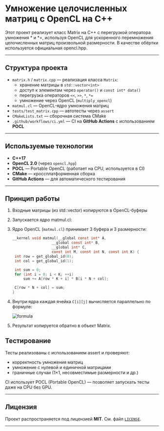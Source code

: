 # Умножение целочисленных матриц с OpenCL на C++

Этот проект реализует класс Matrix на C++ с перегрузкой оператора умножения * и *=, используя OpenCL для ускоренного перемножения целочисленных матриц произвольной размерности. В качестве обёртки используется официальная opencl.hpp.

---

## Структура проекта

- `matrix.h` / `matrix.cpp` — реализация класса `Matrix`:
  - хранение матрицы в `std::vector<int>`
  - доступ к элементам через `operator()` и `const int* data()`
  - перегрузка операторов `<<`, `>>`, `*`, `*=`
  - умножение через OpenCL (`multiply_opencl`)
- `matmul.cl` — OpenCL-ядро умножения матриц
- `tests/test_matrix.cpp` — автотесты через `assert`
- `CMakeLists.txt` — сборочная система CMake
- `.github/workflows/ci.yml` — CI на **GitHub Actions** с использованием **POCL**

---

## Используемые технологии

- **C++17**
- **OpenCL 2.0** (через `opencl.hpp`)
- **POCL** — Portable OpenCL (работает на CPU, используется в CI)
- **CMake** — кроссплатформенная сборка
- **GitHub Actions** — для автоматического тестирования

---

## Принцип работы

1. Входные матрицы (из std::vector<int>) копируются в OpenCL-буферы
2. Запускается ядро matmul.cl:
3. Ядро OpenCL (`matmul.cl`) принимает 3 буфера и 3 размерности:
   ```c
   __kernel void matmul(__global const int* A,
                     __global const int* B,
                     __global int* C,
                     const int M, const int N, const int K) {
    int row = get_global_id(0);
    int col = get_global_id(1);

    int sum = 0;
    for (int i = 0; i < K; ++i)
        sum += A[row * K + i] * B[i * N + col];

    C[row * N + col] = sum;
   }
   ```
4. Внутри ядра каждая ячейка `C[i][j]` вычисляется параллельно по формуле:

   ![formula](https://latex.codecogs.com/svg.image?\dpi{150}\colorbox{black}{\color{white}C[i][j]=\sum_{k=0}^{K-1}A[i][k]\cdot%20B[k][j]})

5. Результат копируется обратно в объект Matrix.

## Тестирование

Тесты реализованы с использованием assert и проверяют:

- корректность умножения матриц
- умножение с нулевой и единичной матрицами
- граничные случаи (1×1, несовместимые размерности и др.)

CI использует POCL (Portable OpenCL) — позволяет запускать тесты даже на CPU без GPU.

---

## Лицензия

Проект распространяется под лицензией **MIT**. См. файл [`LICENSE`](./LICENSE).

---
